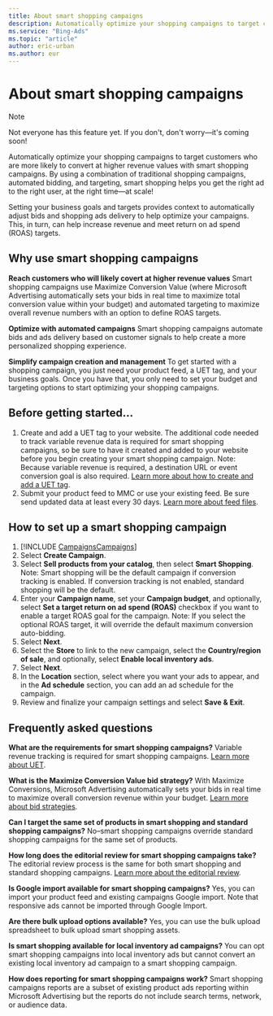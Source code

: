 ```yaml
---
title: About smart shopping campaigns
description: Automatically optimize your shopping campaigns to target customers who are more likely to convert at higher revenue values with smart shopping campaigns.
ms.service: "Bing-Ads"
ms.topic: "article"
author: eric-urban
ms.author: eur
---
```


# About smart shopping campaigns

> [!NOTE]
> Not everyone has this feature yet. If you don't, don't worry—it's coming soon!

Automatically optimize your shopping campaigns to target customers who are more likely to convert at higher revenue values with smart shopping campaigns. By using a combination of traditional shopping campaigns, automated bidding, and targeting, smart shopping helps you get the right ad to the right user, at the right time—at scale!

Setting your business goals and targets provides context to automatically adjust bids and shopping ads delivery to help optimize your campaigns. This, in turn, can help increase revenue and meet return on ad spend (ROAS) targets.

## Why use smart shopping campaigns

**Reach customers who will likely covert at higher revenue values**  Smart shopping campaigns use Maximize Conversion Value (where Microsoft Advertising automatically sets your bids in real time to maximize total conversion value within your budget) and automated targeting to maximize overall revenue numbers with an option to define ROAS targets.

**Optimize with automated campaigns**  Smart shopping campaigns automate bids and ads delivery based on customer signals to help create a more personalized shopping experience.

**Simplify campaign creation and management**  To get started with a shopping campaign, you just need your product feed, a UET tag, and your business goals. Once you have that, you only need to set your budget and targeting options to start optimizing your shopping campaigns.

## Before getting started...

1. Create and add a UET tag to your website. The additional code needed to track variable revenue data is required for smart shopping campaigns, so be sure to have it created and added to your website before you begin creating your smart shopping campaign. Note: Because variable revenue is required, a destination URL or event conversion goal is also required. [Learn more about how to create and add a UET tag](./hlp_BA_CONC_UET_Setup_Master.md).
1. Submit your product feed to MMC or use your existing feed. Be sure send updated data at least every 30 days. [Learn more about feed files](./hlp_BA_CONC_AboutBingMerchantCenterCatalogFile.md).

## How to set up a smart shopping campaign

1. [!INCLUDE [CampaignsCampaigns](./includes/CampaignsCampaigns.md)]
1. Select **Create Campaign**.
1. Select **Sell products from your catalog**, then select **Smart Shopping**.	 	Note: Smart shopping will be the default campaign if conversion tracking is enabled. If conversion tracking is not enabled, standard shopping will be the default.
1. Enter your **Campaign name**, set your **Campaign budget**, and optionally, select **Set a target return on ad spend (ROAS)** checkbox if you want to enable a target ROAS goal for the campaign. 	 	Note: If you select the optional ROAS target, it will override the default maximum conversion auto-bidding.
1. Select **Next**.
1. Select the **Store** to link to the new campaign, select the **Country/region of sale**, and optionally, select **Enable local inventory ads**.
1. Select **Next**.
1. In the **Location** section, select where you want your ads to appear, and in the **Ad schedule** section, you can add an ad schedule for the campaign.
1. Review and finalize your campaign settings and select **Save &amp; Exit**.

## Frequently asked questions

**What are the requirements for smart shopping campaigns?** 	 	Variable revenue tracking is required for smart shopping campaigns. [Learn more about UET](./hlp_BA_CONC_UET_Setup_Master.md).

**What is the Maximize Conversion Value bid strategy?** 	 	With Maximize Conversions, Microsoft Advertising automatically sets your bids in real time to maximize overall conversion revenue within your budget. [Learn more about bid strategies](./hlp_BA_CONC_BidStrategy.md).

**Can I target the same set of products in smart shopping and standard shopping campaigns?** 	 	No–smart shopping campaigns override standard shopping campaigns for the same set of products.

**How long does the editorial review for smart shopping campaigns take?** 	 	The editorial review process is the same for both smart shopping and standard shopping campaigns. [Learn more about the editorial review](./hlp_BA_CONC_EditorialGuidelines.md).

**Is Google import available for smart shopping campaigns?** 	 	Yes, you can import your product feed and existing campaigns Google import. Note that responsive ads cannot be imported through Google Import.

**Are there bulk upload options available?** 	 	Yes, you can use the bulk upload spreadsheet to bulk upload smart shopping assets.

**Is smart shopping available for local inventory ad campaigns?** 	 	You can opt smart shopping campaigns into local inventory ads but cannot convert an existing local inventory ad campaign to a smart shopping campaign.

**How does reporting for smart shopping campaigns work?** 	 	Smart shopping campaigns reports are a subset of existing product ads reporting within Microsoft Advertising but the reports do not include search terms, network, or audience data.


